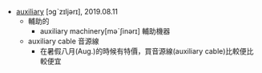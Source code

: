 - [auxiliary](https://tw.dictionary.search.yahoo.com/search?p=auxiliary) [ɔgˋzɪljərɪ], 2019.08.11
  - 輔助的
    - auxiliary machinery[məˋʃinərɪ] 輔助機器
  - auxiliary cable 音源線
    - 在暑假八月(Aug.)的時候有特價，買音源線(auxiliary cable)比較便比較便宜
